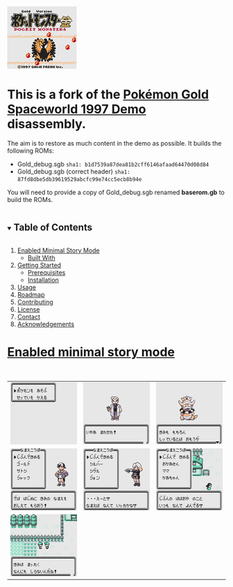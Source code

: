 <img src="images/title.png" width="160" height="144">


# This is a fork of the [**Pokémon Gold Spaceworld 1997 Demo**][pokegold] disassembly.

The aim is to restore as much content in the demo as possible. It builds the following ROMs:

- Gold_debug.sgb `sha1: b1d7539a87dea81b2cff6146afaad64470d08d84`
- Gold_debug.sgb (correct header) `sha1: 87fd8dbe5db39619529abcfc99e74cc5ecb8b94e`

You will need to provide a copy of Gold_debug.sgb renamed **baserom.gb** to build the ROMs.

[pokegold]: https://github.com/pret/pokegold-spaceworld

<!-- TABLE OF CONTENTS -->
<details open="open">
  <summary><h2 style="display: inline-block">Table of Contents</h2></summary>
  <ol>
    <li>
     <a href="#minimal_story_mode">Enabled Minimal Story Mode</a>
      <ul>
        <li><a href="#built-with">Built With</a></li>
      </ul>
    </li>
    <li>
      <a href="#getting-started">Getting Started</a>
      <ul>
        <li><a href="#prerequisites">Prerequisites</a></li>
        <li><a href="#installation">Installation</a></li>
      </ul>
    </li>
    <li><a href="#usage">Usage</a></li>
    <li><a href="#roadmap">Roadmap</a></li>
    <li><a href="#contributing">Contributing</a></li>
    <li><a href="#license">License</a></li>
    <li><a href="#contact">Contact</a></li>
    <li><a href="#acknowledgements">Acknowledgements</a></li>
  </ol>
</details>

<div id="minimal_story_mode"></div>
<h1><a href="https://github.com/eisnerguy1/pokegold-spaceworld-restore/commit/49410368d68fd22434da73e8bbf02d48516d6d61">Enabled minimal story mode</a></h1>
<br>
<table>
  <tr>
    <td> <img src="images/1_Story_mode/Story_mode_01.png" width="160" height="144"></td> 
    <td> <img src="images/1_Story_mode/Story_mode_02.png" width="160" height="144"></td> 
    <td> <img src="images/1_Story_mode/Story_mode_03.png" width="160" height="144"></td> 
  </tr> 
  
   <tr>
    <td> <img src="images/1_Story_mode/Story_mode_04.png" width="160" height="144"></td> 
    <td> <img src="images/1_Story_mode/Story_mode_05.png" width="160" height="144"></td> 
    <td> <img src="images/1_Story_mode/Story_mode_06.png" width="160" height="144"></td> 
  </tr> 
     <tr>
    <td> <img src="images/1_Story_mode/Story_mode_07.png" width="160" height="144"></td> 
  </tr> 
  
</table> 